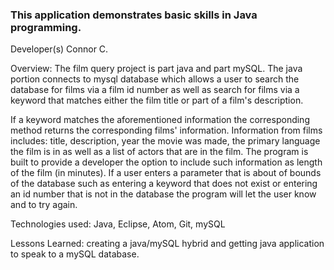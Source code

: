 ### This application demonstrates basic skills in Java programming.

Developer(s) Connor C.

Overview: The film query project is part java and part mySQL. The java portion connects to mysql
database which allows a user to search the database for films via a film id number as well as search for films via a keyword that matches either the film title or part of a film's description.

If a keyword matches the aforementioned information the corresponding method returns the corresponding films' information. Information from films includes: title, description, year the movie was made, the primary language the film is in as well as a list of actors that are in the film. The program is built to provide a developer the option to include such information as length of the film (in minutes). If a user enters a parameter that is about of bounds of the database such as entering a keyword that does not exist or entering an id number that is not in the database the program will let the user know and to try again.

Technologies used: Java, Eclipse, Atom, Git, mySQL

Lessons Learned: creating a java/mySQL hybrid and getting java application to speak to a mySQL database.
